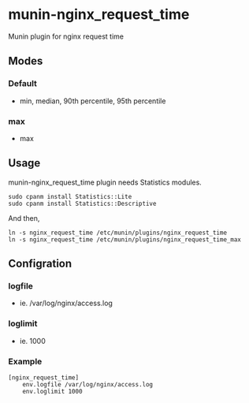 munin-nginx_request_time
========================

Munin plugin for nginx request time

Modes
----------------

### Default

 * min, median, 90th percentile, 95th percentile

### max

 * max

Usage
----------------

munin-nginx_request_time plugin needs Statistics modules.

```
sudo cpanm install Statistics::Lite
sudo cpanm install Statistics::Descriptive
```

And then,

```
ln -s nginx_request_time /etc/munin/plugins/nginx_request_time
ln -s nginx_request_time /etc/munin/plugins/nginx_request_time_max
```

Configration
----------------

### logfile

* ie. /var/log/nginx/access.log

### loglimit

* ie. 1000

### Example

```
[nginx_request_time]
    env.logfile /var/log/nginx/access.log
    env.loglimit 1000
```
